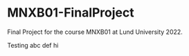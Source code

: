 # MNXB01-FinalProject
Final Project for the course MNXB01 at Lund University 2022.

Testing 
abc
def
hi
